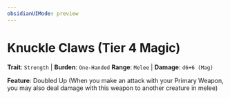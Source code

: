 ```yaml
---
obsidianUIMode: preview
---
```

# Knuckle Claws (Tier 4 Magic)

**Trait**: `Strength` | **Burden**: `One-Handed`
**Range**: `Melee` | **Damage**: `d6+6 (Mag)`

**Feature**: Doubled Up (When you make an attack with your Primary Weapon, you may also deal damage with this weapon to another creature in melee)

